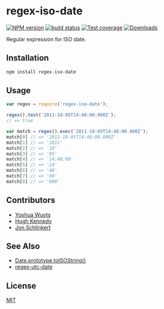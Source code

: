 # regex-iso-date
[![NPM version][npm-image]][npm-url]
[![build status][travis-image]][travis-url]
[![Test coverage][coveralls-image]][coveralls-url]
[![Downloads][downloads-image]][downloads-url]

Regular expression for ISO date.

## Installation
```bash
npm install regex-iso-date
```

## Usage

```js
var regex = require('regex-iso-date');

regex().test('2011-10-05T14:48:00.000Z');
// => true

var match = regex().exec('2011-10-05T14:48:00.000Z');
match[0] // => '2011-10-05T14:48:00.000Z'
match[1] // => '2011'
match[2] // => '10'
match[3] // => '05'
match[4] // => '14:48:00'
match[5] // => '14'
match[6] // => '48'
match[7] // => '00'
match[8] // => '000'
```

## Contributors
- [Yoshua Wuyts](https://github.com/yoshuawuyts)
- [Hugh Kennedy](https://github.com/hughsk)
- [Jon Schlinkert](https://github.com/jonschlinkert)

## See Also
- [Date.prototype.toISOString()](https://developer.mozilla.org/en-US/docs/Web/JavaScript/Reference/Global_Objects/Date/toISOString)
- [regex-utc-date](https://github.com/regexps/regex-utc-date)

## License
[MIT](https://tldrlegal.com/license/mit-license)

[npm-image]: https://img.shields.io/npm/v/regex-iso-date.svg?style=flat-square
[npm-url]: https://npmjs.org/package/regex-iso-date
[travis-image]: https://img.shields.io/travis/regexps/regex-iso-date.svg?style=flat-square
[travis-url]: https://travis-ci.org/regexps/regex-iso-date
[coveralls-image]: https://img.shields.io/coveralls/regexps/regex-iso-date.svg?style=flat-square
[coveralls-url]: https://coveralls.io/r/regexps/regex-iso-date?branch=master
[downloads-image]: http://img.shields.io/npm/dm/regex-iso-date.svg?style=flat-square
[downloads-url]: https://npmjs.org/package/regex-iso-date
